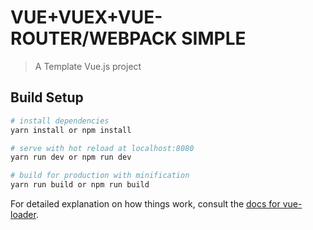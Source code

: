 # VUE+VUEX+VUE-ROUTER/WEBPACK SIMPLE 

> A Template Vue.js project

## Build Setup

``` bash
# install dependencies
yarn install or npm install

# serve with hot reload at localhost:8080
yarn run dev or npm run dev

# build for production with minification
yarn run build or npm run build
```

For detailed explanation on how things work, consult the [docs for vue-loader](http://vuejs.github.io/vue-loader).

